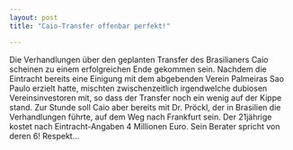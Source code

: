 ```yaml
---
layout: post
title: "Caio-Transfer offenbar perfekt!"

---
```


Die Verhandlungen über den geplanten Transfer des Brasilianers Caio scheinen zu einem erfolgreichen Ende gekommen sein. Nachdem die Eintracht bereits eine Einigung mit dem abgebenden Verein Palmeiras Sao Paulo erzielt hatte, mischten zwischenzeitlich irgendwelche dubiosen Vereinsinvestoren mit, so dass der Transfer noch ein wenig auf der Kippe stand. Zur Stunde soll Caio aber bereits mit Dr. Pröckl, der in Brasilien die Verhandlungen führte, auf dem Weg nach Frankfurt sein. Der 21jährige kostet nach Eintracht-Angaben 4 Millionen Euro. Sein Berater spricht von deren 6! Respekt...


